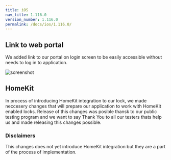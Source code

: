```yaml
---
title: iOS
nav_title: 1.116.0
version_number: 1.116.0
permalink: /docs/ios/1.116.0/
---
```


## Link to web portal
We added link to our portal on login screen to be easily accessible without needs to log in to application.

![screenshot](/tedee-release-notes/docs/ios/assets/1.116.0.png)

## HomeKit
In process of introducing HomeKit integration to our lock, we made neccesery changes that will prepare our application to work with HomeKit enabled locks. Release of this changes was posible thansk to our public testing program and we want to say Thank You to all our testers thats help us and made releasing this changes possible.

<div class="panel panel-warning">
    <div class="panel-heading">
         <h3 class="panel-title">Disclaimers</h3>
    </div>
    <div class="panel-body">
        This changes does not yet introduce HomeKit integration but they are a part of the process of implementation. 
    </div>
</div>


